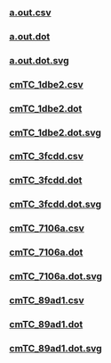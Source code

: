 ### [a.out.csv](a.out.csv)
### [a.out.dot](a.out.dot)
### [a.out.dot.svg](a.out.dot.svg)
### [cmTC_1dbe2.csv](cmTC_1dbe2.csv)
### [cmTC_1dbe2.dot](cmTC_1dbe2.dot)
### [cmTC_1dbe2.dot.svg](cmTC_1dbe2.dot.svg)
### [cmTC_3fcdd.csv](cmTC_3fcdd.csv)
### [cmTC_3fcdd.dot](cmTC_3fcdd.dot)
### [cmTC_3fcdd.dot.svg](cmTC_3fcdd.dot.svg)
### [cmTC_7106a.csv](cmTC_7106a.csv)
### [cmTC_7106a.dot](cmTC_7106a.dot)
### [cmTC_7106a.dot.svg](cmTC_7106a.dot.svg)
### [cmTC_89ad1.csv](cmTC_89ad1.csv)
### [cmTC_89ad1.dot](cmTC_89ad1.dot)
### [cmTC_89ad1.dot.svg](cmTC_89ad1.dot.svg)
